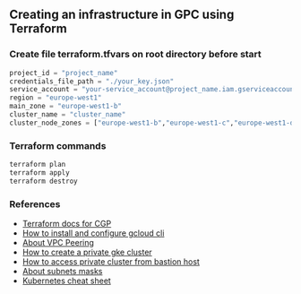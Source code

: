 ## Creating an infrastructure in GPC using Terraform



### Create file terraform.tfvars on root directory before start

``` tf
project_id = "project_name"
credentials_file_path = "./your_key.json"
service_account = "your-service_account@project_name.iam.gserviceaccount.com"
region = "europe-west1"
main_zone = "europe-west1-b"
cluster_name = "cluster_name"
cluster_node_zones = ["europe-west1-b","europe-west1-c","europe-west1-d"]
```

### Terraform commands

```sh
terraform plan
terraform apply
terraform destroy 
```

### References
- [Terraform docs for CGP](https://registry.terraform.io/providers/hashicorp/google/latest/docs)
- [How to install and configure gcloud cli](https://cloud.google.com/sdk/docs/install#deb)
- [About VPC Peering](https://cloud.google.com/vpc/docs/vpc-peering)
- [How to create a private gke cluster](https://cloud.google.com/kubernetes-engine/docs/how-to/private-clusters)
- [How to access private cluster from bastion host](https://cloud.google.com/kubernetes-engine/docs/tutorials/private-cluster-bastion)
- [About subnets masks](https://www.freecodecamp.org/portuguese/news/ficha-informativa-de-sub-redes-mascara-de-sub-rede-24-30-26-27-29/)
- [Kubernetes cheat sheet](https://kubernetes.io/pt-br/docs/reference/kubectl/cheatsheet/)